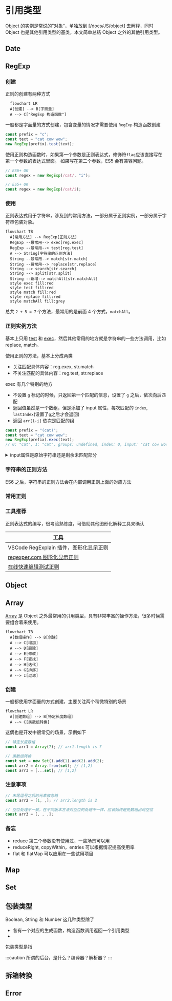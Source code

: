 # 引用类型

Object 的实例是常说的”对象“，单独放到 [/docs/JS/object] 去解释，同时 Object 也是其他引用类型的基类，本文简单总结 Object 之外的其他引用类型。

## Date

## RegExp

### 创建

正则的创建有两种方式

```mermaid
  flowchart LR
  A[创建] --> B[字面量]
  A --> C["RegExp 构造函数"]
```

一般都是字面量的方式创建，包含变量的情况才需要使用 `RegExp` 构造函数创建

```js
const prefix = "c";
const text = "cat cow wow";
new RegExp(prefix).test(text);
```

使用正则构造函数时，如果第一个参数是正则表达式，修饰符`flag`应该直接写在第一个参数的表达式里面。
如果写在第二个参数，ES5 会有兼容问题。

```js
// ES6+ OK
const regex = new RegExp(/cat/, "i");

// ES5+ OK
const regex = new RegExp(/cat/i);
```

### 使用

正则表达式用于字符串，涉及到的常用方法，一部分属于正则实例，一部分属于字符串包装对象。

```mermaid
flowchart TB
  A[常用方法] --> RegExp[正则方法]
  RegExp --最常用--> exec[reg.exec]
  RegExp --最常用--> test[reg.test]
  A --> String[字符串的正则方法]
  String --最常用--> match[str.match]
  String --最常用--> replace[str.replace]
  String --> search[str.search]
  String --> split[str.split]
  String --新增--> matchAll[str.matchAll]
  style exec fill:red
  style test fill:red
  style match fill:red
  style replace fill:red
  style matchAll fill:grey
```

总共 `2 + 5 = 7` 个方法，最常用的是前面 4 个方式，`matchAll`。

### 正则实例方法

基本上只用 [test](https://developer.mozilla.org/en-US/docs/Web/JavaScript/Reference/Global_Objects/RegExp/test) 和 [exec](https://developer.mozilla.org/en-US/docs/Web/JavaScript/Reference/Global_Objects/RegExp/exec)，然后其他常用的地方就是字符串的一些方法调用，比如 replace, match。

使用正则的方法，基本上分成两类

- 关注匹配具体内容：reg.exex, str.match
- 不关注匹配的具体内容：reg.test, str.replace

exec 有几个特别的地方

- 不设置 `g` 标记的时候，只返回第一个匹配的信息，设置了 `g` 之后，依次向后匹配
- 返回值虽然是一个数组，但是添加了 input 属性，每次匹配的 `index`, `lastIndex`(设置了`g`之后才会返回)
- 返回 `arr[1-i]` 依次是匹配的组

```js
const prefix = "(cat)";
const text = "cat cow wow";
new RegExp(prefix).exec(text);
// 0: "cat", 1: "cat", groups: undefined, index: 0, input: "cat cow wow", length: 2
```

<details>
  <summary>input属性是原始字符串还是剩余未匹配部分</summary>
  <div>完整的原始字符串</div>
</details>

### 字符串的正则方法

ES6 之后，字符串的正则方法会在内部调用正则上面的对应方法

### 常用正则

### 工具推荐

正则表达式的编写，很考验熟练度，可借助其他图形化解释工具来确认

| 工具                                                 |
| ---------------------------------------------------- |
| VSCode RegExplain 插件，图形化显示正则               |
| [regexper.com 图形化显示正则](https://regexper.com/) |
| [在线快速编辑测试正则](https://regex101.com/)        |

## Object

## Array

[Array](https://developer.mozilla.org/en-US/docs/Web/JavaScript/Reference/Global_Objects/Array/reverse) 是 Object 之外最常用的引用类型，具有非常丰富的操作方法，很多时候需要组合着来使用。

```mermaid
flowchart TB
  A[数组操作] --> B[创建]
  A --> C[增加]
  A --> D[删除]
  A --> E[修改]
  A --> F[查找]
  A --> H[迭代]
  A --> G[排序]
  A --> I[过滤]
```

### 创建

一般都使用字面量的方式创建，主要关注两个稍微特别的场景

```mermaid
flowchart LR
  A[创建数组] --> B[特定长度数组]
  A --> C[类数组转换]
```

这俩也是开发中很常见的场景，示例如下

```js
// 特定长度数组
const arr1 = Array(7); // arr1.length is 7

// 类数组转换
const set = new Set().add(1).add(2).add(2);
const arr2 = Array.from(set); // [1,2]
const arr3 = [...set]; // [1,2]
```

### 注意事项

```js
// 末尾逗号之后的元素被忽略
const arr2 = [1, ,]; // arr2.length is 2

// 空位处理不一致，在不同版本方法对空位的处理不一样，应该始终避免数组出现空位
const arr3 = [, , ,];
```

### 备忘

- reduce 第二个参数没有使用过，一些场景可以用
- reduceRight, copyWithin，entries 可以根据情况提高使用率
- flat 和 flatMap 可以应用在一些试用项目

## Map

## Set

## 包装类型

Boolean, String 和 Number 这几种类型除了

- 各有一个对应的生成函数，构造函数调用返回一个引用类型
-

包装类型是指

:::caution
所谓的后台，是什么？编译器？解析器？
:::

## 拆箱转换

## Error
